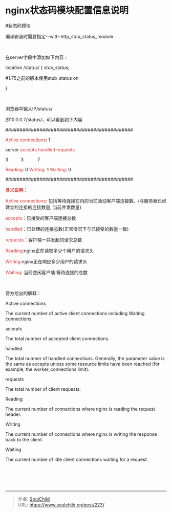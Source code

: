 # nginx状态码模块配置信息说明

<!--more-->
#状态码模块

编译安装时需要指定--with-http_stub_status_module

&nbsp;

在server字段中添加如下内容：

location /status/ {
stub_status;

#1.75之前的版本使用stub_status on

}

&nbsp;

浏览器中输入IP/status/

即10.0.0.7/status/，可以看到如下内容

#############################################

<span style="color: #e53333;">Active connectio</span><span style="color: #e53333;">ns</span>: 1

server <span style="color: #e53333;">accepts</span> <span style="color: #e53333;">han</span><span style="color: #e53333;">dled</span> <span style="color: #e53333;">requests</span>

3          3           7

<span style="color: #e53333;">Rea</span><span style="color: #e53333;">ding</span>: 0 <span style="color: #e53333;">W</span><span style="color: #e53333;">riting</span>: 1 <span style="color: #e53333;">Waiting</span>: 0

#############################################

<strong><span style="color: #e53333; font-size: 14px;">含义说明：</span></strong>

<span style="color: #e53333;">Active connections</span>: 包括等待连接在内的当前活动客户端连接数。(与服务器已经建立的连接的连接数量, 当前并发数量)

<span style="color: #e53333;">accepts</span>：已接受的客户端连接总数

<span style="color: #e53333;">han</span><span style="color: #e53333;">dled</span>：已处理的连接总数(正常情况下与已接受的数量一致)

<span style="color: #e53333;">req</span><span style="color: #e53333;">uests</span>：客户端一共发起的请求总数

<span style="color: #e53333;">Re</span><span style="color: #e53333;">ading</span>:nginx正在读取多少个用户的请求头

<span style="color: #e53333;">Writ</span><span style="color: #e53333;">ing</span>:nginx正在响应多少用户的请求头

<span style="color: #e53333;">Wait</span><span style="color: #e53333;">ing</span>: 当前空闲客户端 等待连接的总数

&nbsp;

官方给出的解释：

Active connections

The current number of active client connections including Waiting connections.

accepts

The total number of accepted client connections.

handled

The total number of handled connections. Generally, the parameter value is the same as accepts unless some resource limits have been reached (for example, the worker_connections limit).

requests

The total number of client requests.

Reading

The current number of connections where nginx is reading the request header.

Writing

The current number of connections where nginx is writing the response back to the client.

Waiting

The current number of idle client connections waiting for a request.

&nbsp;
<pre></pre>
&nbsp;


---

> 作者: [SoulChild](https://www.soulchild.cn)  
> URL: https://www.soulchild.cn/post/223/  

